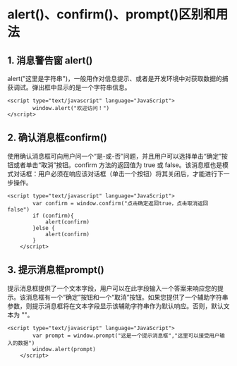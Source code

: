 # alert()、confirm()、prompt()区别和用法

## 1. 消息警告窗 alert()

alert("这里是字符串")，一般用作对信息提示、或者是开发环境中对获取数据的捕获调试。弹出框中显示的是一个字符串信息。

```
<script type="text/javascript" language="JavaScript">
        window.alert("欢迎访问！")
</script>
```

## 2. 确认消息框confirm()

使用确认消息框可向用户问一个“是-或-否”问题，并且用户可以选择单击“确定”按钮或者单击“取消”按钮。confirm 方法的返回值为 true 或 false。该消息框也是模式对话框：用户必须在响应该对话框（单击一个按钮）将其关闭后，才能进行下一步操作。 

```
<script type="text/javascript" language="JavaScript">
        var confirm = window.confirm("点击确定返回true，点击取消返回false")
        if (confirm){
            alert(confirm)
        }else {
            alert(confirm)
        }
    </script>
```


## 3. 提示消息框prompt()
提示消息框提供了一个文本字段，用户可以在此字段输入一个答案来响应您的提示。该消息框有一个“确定”按钮和一个“取消”按钮。如果您提供了一个辅助字符串参数，则提示消息框将在文本字段显示该辅助字符串作为默认响应。否则，默认文本为 "<undefined>"。 

```
<script type="text/javascript" language="JavaScript">
        var prompt = window.prompt("这是一个提示消息框","这里可以接受用户输入的数据")
        window.alert(prompt)
    </script>
```
